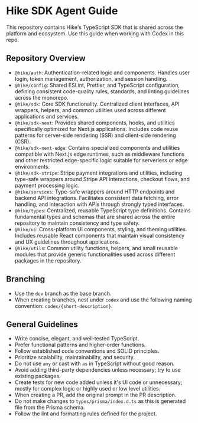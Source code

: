 # Hike SDK Agent Guide

This repository contains Hike's TypeScript SDK that is shared across the platform and ecosystem. Use this guide when working with Codex in this repo.

## Repository Overview

- `@hike/auth`: Authentication-related logic and components. Handles user login, token management, authorization, and session handling.
- `@hike/config`: Shared ESLint, Prettier, and TypeScript configuration, defining consistent code-quality rules, standards, and linting guidelines across the monorepo.
- `@hike/sdk`: Core SDK functionality. Centralized client interfaces, API wrappers, helpers, and common utilities used across different applications and services.
- `@hike/sdk-next`: Provides shared components, hooks, and utilities specifically optimized for Next.js applications. Includes code reuse patterns for server-side rendering (SSR) and client-side rendering (CSR).
- `@hike/sdk-next-edge`: Contains specialized components and utilities compatible with Next.js edge runtimes, such as middleware functions and other restricted edge-specific logic suitable for serverless or edge environments.
- `@hike/sdk-stripe`: Stripe payment integrations and utilities, including type-safe wrappers around Stripe API interactions, checkout flows, and payment processing logic.
- `@hike/services`: Type-safe wrappers around HTTP endpoints and backend API integrations. Facilitates consistent data fetching, error handling, and interaction with APIs through strongly typed interfaces.
- `@hike/types`: Centralized, reusable TypeScript type definitions. Contains fundamental types and schemas that are shared across the entire repository to maintain consistency and type safety.
- `@hike/ui`: Cross-platform UI components, styling, and theming utilities. Includes reusable React components that maintain visual consistency and UX guidelines throughout applications.
- `@hike/utils`: Common utility functions, helpers, and small reusable modules that provide generic functionalities used across different packages in the repository.

## Branching

- Use the `dev` branch as the base branch.
- When creating branches, nest under `codex` and use the following naming convention: `codex/{short-description}`.

## General Guidelines

- Write concise, elegant, and well‑tested TypeScript.
- Prefer functional patterns and higher‑order functions.
- Follow established code conventions and SOLID principles.
- Prioritize scalability, maintainability, and security.
- Do not use `any` or cast with `as` in TypeScript without good reason.
- Avoid adding third-party dependencies unless necessary; try to use existing packages.
- Create tests for new code added unless it's UI code or unnecessary; mostly for complex logic or highly used or low level utilities.
- When creating a PR, add the original prompt in the PR description.
- Do not make changes to `types/prisma/index.d.ts` as this is generated file from the Prisma schema.
- Follow the lint and formatting rules defined for the project.
